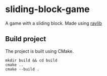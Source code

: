 # sliding-block-game
A game with a sliding block. Made using [raylib](https://www.raylib.com/)

## Build project

The project is built using CMake.

```
mkdir build && cd build
cmake ..
cmake --build .
```
